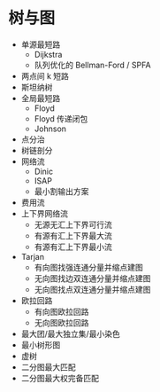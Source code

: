 # 树与图

* 单源最短路
  * Dijkstra
  * 队列优化的 Bellman-Ford / SPFA
* 两点间 k 短路
* 斯坦纳树
* 全局最短路
  * Floyd
  * Floyd 传递闭包
  * Johnson
* 点分治
* 树链剖分
* 网络流
  * Dinic
  * ISAP
  * 最小割输出方案
* 费用流
* 上下界网络流
  * 无源无汇上下界可行流
  * 有源有汇上下界最大流
  * 有源有汇上下界最小流
* Tarjan
  * 有向图找强连通分量并缩点建图
  * 无向图找边双连通分量并缩点建图
  * 无向图找点双连通分量并缩点建图
* 欧拉回路
  * 有向图欧拉回路
  * 无向图欧拉回路
* 最大团/最大独立集/最小染色
* 最小树形图
* 虚树
* 二分图最大匹配
* 二分图最大权完备匹配
